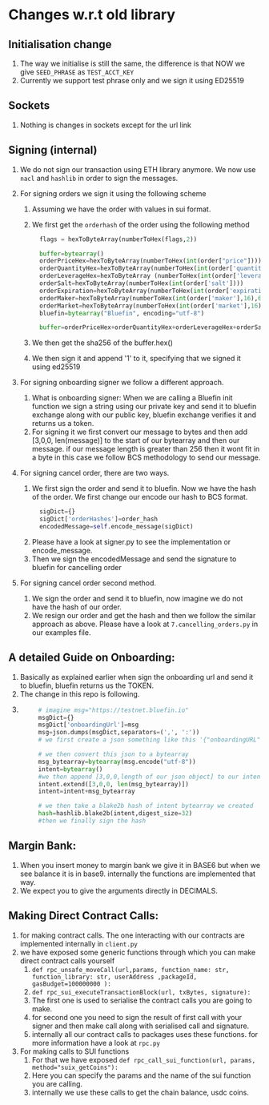 # Changes w.r.t old library

## Initialisation change

1. The way we initialise is still the same, the difference is that NOW we give `SEED_PHRASE` as `TEST_ACCT_KEY`
2. Currently we support test phrase only and we sign it using ED25519

## Sockets

1. Nothing is changes in sockets except for the url link

## Signing (internal)

1. We do not sign our transaction using ETH library anymore. We now use `nacl` and `hashlib` in order to sign the messages.
2. For signing orders we sign it using the following scheme

   1. Assuming we have the order with values in sui format.
   2. We first get the `orderhash` of the order using the following method

      ```python flags = self.get_order_flags(order)
        flags = hexToByteArray(numberToHex(flags,2))

        buffer=bytearray()
        orderPriceHex=hexToByteArray(numberToHex(int(order["price"])))
        orderQuantityHex=hexToByteArray(numberToHex(int(order['quantity'])))
        orderLeverageHex=hexToByteArray (numberToHex(int(order['leverage'])))
        orderSalt=hexToByteArray(numberToHex(int(order['salt'])))
        orderExpiration=hexToByteArray(numberToHex(int(order['expiration']),16))
        orderMaker=hexToByteArray(numberToHex(int(order['maker'],16),64))
        orderMarket=hexToByteArray(numberToHex(int(order['market'],16),64))
        bluefin=bytearray("Bluefin", encoding="utf-8")

        buffer=orderPriceHex+orderQuantityHex+orderLeverageHex+orderSalt+orderExpiration+orderMaker+orderMarket+flags+bluefin
      ```

   3. We then get the sha256 of the buffer.hex()
   4. We then sign it and append '1' to it, specifying that we signed it using ed25519

3. For signing onboarding signer we follow a different approach.

   1. What is onboarding signer: When we are calling a Bluefin init function we sign a string using our private key and send it to bluefin exchange along with our public key, bluefin exchange verifies it and returns us a token.
   2. For signing it we first convert our message to bytes and then add [3,0,0, len(message)] to the start of our bytearray and then our message. if our message length is greater than 256 then it wont fit in a byte in this case we follow BCS methodology to send our message.

4. For signing cancel order, there are two ways.
   1. We first sign the order and send it to bluefin. Now we have the hash of the order. We first change our encode our hash to BCS format.
      ```python
        sigDict={}
        sigDict['orderHashes']=order_hash
        encodedMessage=self.encode_message(sigDict)
      ```
   2. Please have a look at signer.py to see the implementation or encode_message.
   3. Then we sign the encodedMessage and send the signature to bluefin for cancelling order
5. For signing cancel order second method.
   1. We sign the order and send it to bluefin, now imagine we do not have the hash of our order.
   2. We resign our order and get the hash and then we follow the similar approach as above. Please have a look at `7.cancelling_orders.py` in our examples file.

## A detailed Guide on Onboarding:

1. Basically as explained earlier when sign the onboarding url and send it to bluefin, bluefin returns us the TOKEN.
2. The change in this repo is following.
3. ```python
        # imagine msg="https://testnet.bluefin.io"
        msgDict={}
        msgDict['onboardingUrl']=msg
        msg=json.dumps(msgDict,separators=(',', ':'))
        # we first create a json something like this '{"onboardingURL":"https://testnet.bluefin.io"}

        # we then convert this json to a bytearray
        msg_bytearray=bytearray(msg.encode("utf-8"))
        intent=bytearray()
        #we then append [3,0,0,length of our json object] to our intent bytearray
        intent.extend([3,0,0, len(msg_bytearray)])
        intent=intent+msg_bytearray

        # we then take a blake2b hash of intent bytearray we created
        hash=hashlib.blake2b(intent,digest_size=32)
        #then we finally sign the hash
   ```
## Margin Bank:
1. When you insert money to margin bank we give it in BASE6 but when we see balance it is in base9.  internally the functions are implemented that way.
2. We expect you to give the arguments directly in DECIMALS.


## Making Direct Contract Calls:
1. for making contract calls. The one interacting with our contracts are implemented internally in `client.py`
2. we have exposed some generic functions through which you can make direct contract calls yourself
   1. `def rpc_unsafe_moveCall(url,params, function_name: str, function_library: str, userAddress ,packageId, gasBudget=100000000 ):`
   2. `def rpc_sui_executeTransactionBlock(url, txBytes, signature):`
   3. The first one is used to serialise the contract calls you are going to make. 
   4. for second one you need to sign the result of first call with your signer and then make call along with serialised call and signature.
   5. internally all our contract calls to packages uses these functions. for more information have a look at `rpc.py`
3. For making calls to SUI functions
   1. For that we have exposed `def rpc_call_sui_function(url, params, method="suix_getCoins"):`
   2. Here you can specify the params and the name of the sui function you are calling.
   3. internally we use these calls to get the chain balance, usdc coins.
